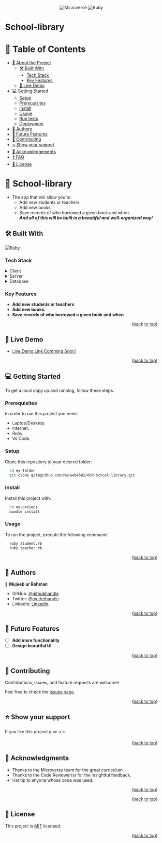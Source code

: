 <div align="center">

![Microverse](https://img.shields.io/badge/Microverse-blueviolet?style=for-the-badge)
![Ruby](https://img.shields.io/badge/ruby-%23CC342D.svg?style=for-the-badge&logo=ruby&logoColor=white)

</div>

# **School-library**

<!-- TABLE OF CONTENTS -->

# 📗 Table of Contents

- [📖 About the Project](#about-project)
  - [🛠 Built With](#built-with)
    - [Tech Stack](#tech-stack)
    - [Key Features](#key-features)
  - [🚀 Live Demo](#live-demo)
- [💻 Getting Started](#getting-started)
  - [Setup](#setup)
  - [Prerequisites](#prerequisites)
  - [Install](#install)
  - [Usage](#usage)
  - [Run tests](#run-tests)
  - [Deployment](#triangular_flag_on_post-deployment)
- [👥 Authors](#authors)
- [🔭 Future Features](#future-features)
- [🤝 Contributing](#contributing)
- [⭐️ Show your support](#support)
- [🙏 Acknowledgements](#acknowledgements)
- [❓ FAQ](#faq)
- [📝 License](#license)

<!-- PROJECT DESCRIPTION -->

# 📖 School-library <a name="about-project"></a>

- The app that will allow you to:
  - Add new students or teachers.
  - Add new books.
  - Save records of who borrowed a given book and when.</br>
    **_And all of this will be built in a beautiful and well-organized way!_**

## 🛠 Built With <a name="built-with"></a>

![Ruby](https://img.shields.io/badge/ruby-%23CC342D.svg?style=for-the-badge&logo=ruby&logoColor=white)

### Tech Stack <a name="tech-stack"></a>

<details>
  <summary>Client</summary>
  <ul>
    <li>N/A</li>
  </ul>
</details>

<details>
  <summary>Server</summary>
  <ul>
    <li>Ruby</li>
  </ul>
</details>

<details>
<summary>Database</summary>
  <ul>
    <li> N/A </li>
  </ul>
</details>

<!-- Features -->

### Key Features <a name="key-features"></a>

- **Add new students or teachers**
- **Add new books.**
- **Save records of who borrowed a given book and when**

<p align="right">(<a href="#readme-top">back to top</a>)</p>

<!-- LIVE DEMO -->

## 🚀 Live Demo <a name="live-demo"></a>

- [Live Demo Link Comming Soon!]()

<p align="right">(<a href="#readme-top">back to top</a>)</p>

<!-- GETTING STARTED -->

## 💻 Getting Started <a name="getting-started"></a>

To get a local copy up and running, follow these steps.

### Prerequisites

In order to run this project you need:

- Laptop/Desktop.
- Internet.
- Ruby.
- Vs Code.

### Setup

Clone this repository to your desired folder:

```sh
  cd my-folder
  git clone git@github.com:Mujeeb4582/OOP-School-library.git
```

### Install

Install this project with:

```sh
  cd my-project
  bundle install
```

### Usage

To run the project, execute the following command:

```sh
  ruby student.rb
  ruby teacher.rb
```

<p align="right">(<a href="#readme-top">back to top</a>)</p>

<!-- AUTHORS -->

## 👥 Authors <a name="authors"></a>

👤 **Mujeeb ur Rahman**

- GitHub: [@githubhandle](https://github.com/Mujeeb4582)
- Twitter: [@twitterhandle](https://twitter.com/Mujeebu93992980)
- LinkedIn: [LinkedIn](https://www.linkedin.com/in/rahman-mujeeb/)

<p align="right">(<a href="#readme-top">back to top</a>)</p>

<!-- FUTURE FEATURES -->

## 🔭 Future Features <a name="future-features"></a>

- [ ] **Add more functionality**
- [ ] **Design beautiful UI**

<p align="right">(<a href="#readme-top">back to top</a>)</p>

<!-- CONTRIBUTING -->

## 🤝 Contributing <a name="contributing"></a>

Contributions, issues, and feature requests are welcome!

Feel free to check the [issues page](https://github.com/Mujeeb4582/OOP-School-library/issues).

<p align="right">(<a href="#readme-top">back to top</a>)</p>

<!-- SUPPORT -->

## ⭐️ Show your support <a name="support"></a>

If you like this project give a ⭐️.

<p align="right">(<a href="#readme-top">back to top</a>)</p>

<!-- ACKNOWLEDGEMENTS -->

## 🙏 Acknowledgments <a name="acknowledgements"></a>

- Thanks to the Microverse team for the great curriculum.
- Thanks to the Code Reviewer(s) for the insightful feedback.
- Hat tip to anyone whose code was used.

<p align="right">(<a href="#readme-top">back to top</a>)</p>

<p align="right">(<a href="#readme-top">back to top</a>)</p>

<!-- LICENSE -->

## 📝 License <a name="license"></a>

This project is [MIT](https://github.com/Mujeeb4582/OOP-School-library/blob/dev/Licence) licensed.

<p align="right">(<a href="#readme-top">back to top</a>)</p>
